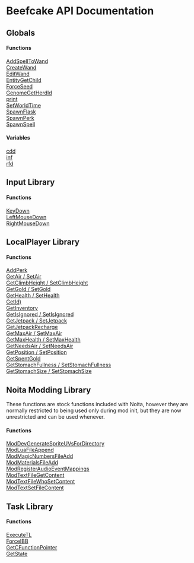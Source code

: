 # Beefcake API Documentation

## Globals

#### Functions
[AddSpellToWand](global/astw.md)<br>
[CreateWand](global/cw.md)<br>
[EditWand](global/ew.md)<br>
[EntityGetChild](global/egc.md)<br>
[ForceSeed](global/fs.md)<br>
[GenomeGetHerdId](global/gghi.md)<br>
[print](global/print.md)<br>
[SetWorldTime](global/swt.md)<br>
[SpawnFlask](global/sf.md)<br>
[SpawnPerk](global/sp.md)<br>
[SpawnSpell](global/ss.md)<br>

#### Variables
[cdd](global/cdd.md)<br>
[inf](global/inf.md)<br>
[rfd](global/rfd.md)<br>

## Input Library

#### Functions
[KeyDown](input/kd.md)<br>
[LeftMouseDown](input/lmd.md)<br>
[RightMouseDown](input/rmd.md)<br>

## LocalPlayer Library

#### Functions
[AddPerk](localplayer/ap.md)<br>
[GetAir / SetAir](localplayer/ga.md)<br>
[GetClimbHeight / SetClimbHeight](localplayer/gch.md)<br>
[GetGold / SetGold](localplayer/gg.md)<br>
[GetHealth / SetHealth](localplayer/gh.md)<br>
[GetId)](localplayer/gid.md)<br>
[GetInventory](localplayer/ginv.md)<br>
[GetIsIgnored / SetIsIgnored](localplayer/gii.md)<br>
[GetJetpack / SetJetpack](localplayer/gj.md)<br>
[GetJetpackRecharge](localplayer/gjr.md)<br>
[GetMaxAir / SetMaxAir](localplayer/gma.md)<br>
[GetMaxHealth / SetMaxHealth](localplayer/gmh.md)<br>
[GetNeedsAir / SetNeedsAir](localplayer/gna.md)<br>
[GetPosition / SetPosition](localplayer/gpos.md)<br>
[GetSpentGold](localplayer/gsg.md)<br>
[GetStomachFullness / SetStomachFullness](localplayer/gsf.md)<br>
[GetStomachSize / SetStomachSize](localplayer/gss.md)<br>

## Noita Modding Library

These functions are stock functions included with Noita, however they are normally restricted to being used
only during mod init, but they are now unrestricted and can be used whenever.

#### Functions
[ModDevGenerateSpriteUVsForDirectory](modding/long.md)<br>
[ModLuaFileAppend](modding/mlfa.md)<br>
[ModMagicNumbersFileAdd](modding/mmn.md)<br>
[ModMaterialsFileAdd](modding/mmfa.md)<br>
[ModRegisterAudioEventMappings](modding/mraem.md)<br>
[ModTextFileGetContent](modding/tfgc.md)<br>
[ModTextFileWhoSetContent](modding/wsc.md)<br>
[ModTextSetFileContent](modding/sfc.md)<br>

## Task Library

#### Functions
[ExecuteTL](task/etl.md)<br>
[ForceIBB](task/fibb.md)<br>
[GetCFunctionPointer](task/gcf.md)<br>
[GetState](task/gs.md)<br>
